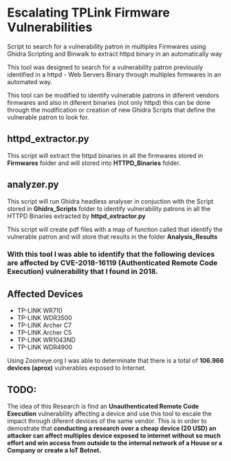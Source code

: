 # Escalating TPLink Firmware Vulnerabilities
Script to search for a vulnerability patron in multiples Firmwares using Ghidra Scripting and Binwalk to extract httpd binary in an automatically way

This tool was designed to search for a vulnerability patron previously identified in a httpd - Web Servers Binary through multiples firmwares in an automated way.

This tool can be modified to identify vulnerable patrons in diferent vendors firmwares and also in diferent binaries (not only httpd)
this can  be done through the modification or creation of new Ghidra Scripts that define the vulnerable patron to look for.

## httpd_extractor.py
This script will extract the httpd binaries in all the firmwares stored in **Firmwares** folder and will stored into **HTTPD_Binaries** folder.

## analyzer.py
This script will run Ghidra headless analyser in conjuction with the Script stored in **Ghidra_Scripts** folder to identify vulnerability patrons in all the HTTPD Binaries extracted by **httpd_extractor.py**

This script will create pdf files with a map of function called that identify the vulnerable patron and will store that results in the folder **Analysis_Results**

### With this tool I was able to identify that the following devices are affected by CVE-2018-16119 (Authenticated Remote Code Execution) vulnerability that I found in 2018.

## Affected Devices
* TP-LINK WR710
* TP-LINK WDR3500
* TP-LINK Archer C7
* TP-LINK Archer C5
* TP-LINK WR1043ND
* TP-LINK WDR4900

Using Zoomeye.org I was able to determinate that there is a total of **106.966 devices (aprox)** vulnerables exposed to Internet.

## TODO:
The idea of this Research is find an **Unauthenticated Remote Code Execution** vulnerability affecting a device and use this tool to escale the impact through diferent devices of the same vendor. This is in order to demostrate that **conducting a research over a cheap device (20 USD) an attacker can affect multiples device exposed to internet without so much effort and win access from outside to the internal network of a House or a Company or create a IoT Botnet.**
